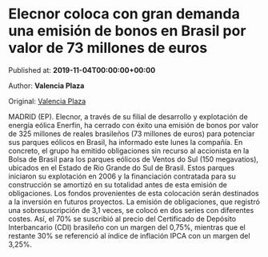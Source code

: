
# Elecnor coloca con gran demanda una emisión de bonos en Brasil por valor de 73 millones de euros

Published at: **2019-11-04T00:00:00+00:00**

Author: **Valencia Plaza**

Original: [Valencia Plaza](https://valenciaplaza.com/elecnor-coloca-con-gran-demanda-una-emision-de-bonos-en-brasil-por-valor-de-73-millones-de-euros)

MADRID (EP). Elecnor, a través de su filial de desarrollo y explotación de energía eólica Enerfin, ha cerrado con éxito una emisión de bonos por valor de 325 millones de reales brasileños (73 millones de euros) para potenciar sus parques eólicos en Brasil, ha informado este lunes la compañía.
En concreto, el grupo ha emitido obligaciones sin recurso al accionista en la Bolsa de Brasil para los parques eólicos de Ventos do Sul (150 megavatios), ubicados en el Estado de Rio Grande do Sul de Brasil.
Estos parques iniciaron su explotación en 2006 y la financiación contratada para su construcción se amortizó en su totalidad antes de esta emisión de obligaciones. Los fondos provenientes de esta colocación serán destinados a la inversión en futuros proyectos.
La emisión de obligaciones, que registró una sobresuscripción de 3,1 veces, se colocó en dos series con diferentes costes. Así, el 70% se suscribió al precio del Certificado de Depósito Interbancario (CDI) brasileño con un margen del 0,75%, mientras que el restante 30% se referenció al índice de inflación IPCA con un margen del 3,25%.

